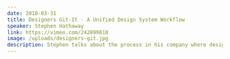 ```yaml
---
date: 2018-03-31
title: Designers Git-It - A Unified Design System Workflow
speaker: Stephen Hathaway
link: https://vimeo.com/242899818
image: /uploads/designers-git.jpg
description: Stephen talks about the process in his company where designers are using Git to automate and enhance their Sketch workflow and collaboration.
---
```

